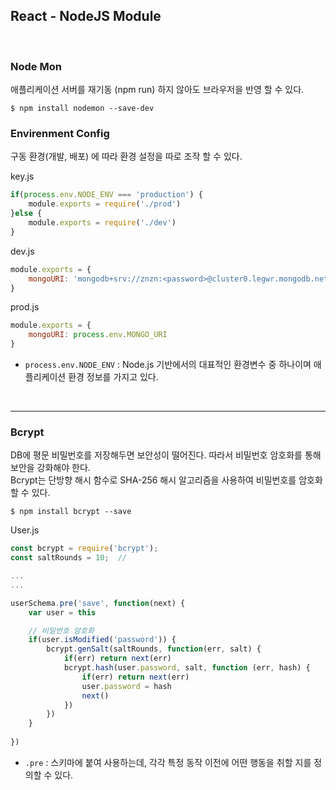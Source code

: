 ## React - NodeJS Module 

<br>

### Node Mon

애플리케이션 서버를 재기동 (npm run) 하지 않아도 브라우저을 반영 할 수 있다.

```
$ npm install nodemon --save-dev
```

### Envirenment Config
구동 환경(개발, 배포) 에 따라 환경 설정을 따로 조작 할 수 있다.

key.js
```js
if(process.env.NODE_ENV === 'production') {
    module.exports = require('./prod')
}else {
    module.exports = require('./dev')
}
```

dev.js
```js
module.exports = {
    mongoURI: 'mongodb+srv://znzn:<password>@cluster0.legwr.mongodb.net/myFirstDatabase?retryWrites=true&w=majority'
}
```

prod.js
```js
module.exports = {
    mongoURI: process.env.MONGO_URI
}
````

* `process.env.NODE_ENV` : Node.js 기반에서의 대표적인 환경변수 중 하나이며 애플리케이션 환경 정보를 가지고 있다.

<br>

<hr>

### Bcrypt

DB에 평문 비밀번호를 저장해두면 보안성이 떨어진다. 따라서 비밀번호 암호화를 통해 보안을 강화해야 한다. <br>
Bcrypt는 단방향 해시 함수로 SHA-256 해시 알고리즘을 사용하여 비밀번호를 암호화 할 수 있다.

```
$ npm install bcrypt --save
```

User.js
```js
const bcrypt = require('bcrypt');
const saltRounds = 10;  // 

...
...

userSchema.pre('save', function(next) {
    var user = this

    // 비밀번호 암호화
    if(user.isModified('password')) {
        bcrypt.genSalt(saltRounds, function(err, salt) {
            if(err) return next(err)
            bcrypt.hash(user.password, salt, function (err, hash) {
                if(err) return next(err)
                user.password = hash
                next()
            })
        })
    }
    
})
```
* `.pre` : 스키마에 붙여 사용하는데, 각각 특정 동작 이전에 어떤 행동을 취할 지를 정의할 수 있다.



